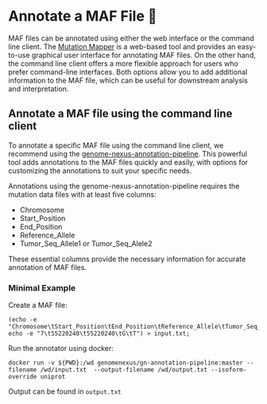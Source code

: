 # Annotate a MAF File 📄

MAF files can be annotated using either the web interface or the command line client. The [Mutation Mapper](https://www.cbioportal.org/mutation_mapper) is a web-based tool and provides an easy-to-use graphical user interface for annotating MAF files. On the other hand, the command line client offers a more flexible approach for users who prefer command-line interfaces. Both options allow you to add additional information to the MAF file, which can be useful for downstream analysis and interpretation.


## Annotate a MAF file using the command line client

To annotate a specific MAF file using the command line client, we recommend using the [genome-nexus-annotation-pipeline](https://github.com/genome-nexus/genome-nexus-annotation-pipeline). This powerful tool adds annotations to the MAF files quickly and easily, with options for customizing the annotations to suit your specific needs.

Annotations using the genome-nexus-annotation-pipeline requires the mutation data files with at least five columns:
- Chromosome
- Start_Position
- End_Position
- Reference_Allele
- Tumor_Seq_Allele1 or Tumor_Seq_Alele2

These essential columns provide the necessary information for accurate annotation of MAF files.

### Minimal Example

Create a MAF file:
```
(echo -e "Chromosome\tStart_Position\tEnd_Position\tReference_Allele\tTumor_Seq_Allele2"; echo -e "7\t55220240\t55220240\tG\tT") > input.txt;
```

Run the annotator using docker:
```
docker run -v ${PWD}:/wd genomenexus/gn-annotation-pipeline:master --filename /wd/input.txt  --output-filename /wd/output.txt --isoform-override uniprot
```

Output can be found in `output.txt`
